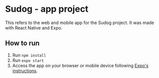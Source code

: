 # Sudog - app project

This refers to the web and mobile app for the Sudog project.
It was made with React Native and Expo.

## How to run

1. Run `npm install`
2. Run `expo start`
3. Access the app on your browser or mobile device following [Expo's instructions](https://docs.expo.dev/get-started/start-developing/).
